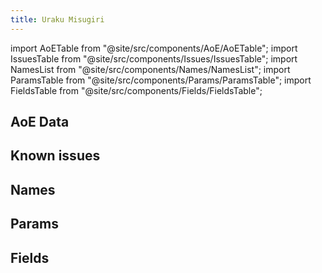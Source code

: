 ```yaml
---
title: Uraku Misugiri
---
```


import AoETable from "@site/src/components/AoE/AoETable";
import IssuesTable from "@site/src/components/Issues/IssuesTable";
import NamesList from "@site/src/components/Names/NamesList";
import ParamsTable from "@site/src/components/Params/ParamsTable";
import FieldsTable from "@site/src/components/Fields/FieldsTable";

## AoE Data

<AoETable item_key="urakumisugiri" data_src="weapon" />

## Known issues

<IssuesTable item_key="urakumisugiri" data_src="weapon" />

## Names

<NamesList item_key="urakumisugiri" data_src="weapon" />

## Params

<ParamsTable item_key="urakumisugiri" data_src="weapon" />

## Fields

<FieldsTable item_key="urakumisugiri" data_src="weapon" />
